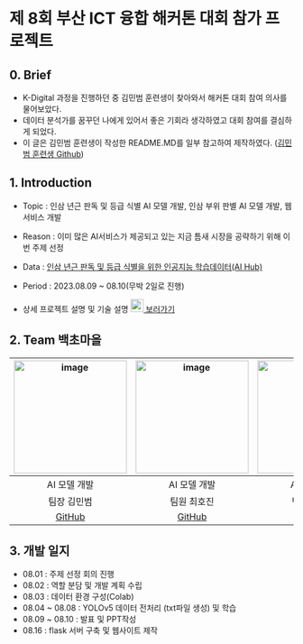 ﻿# 제 8회 부산 ICT 융합 해커톤 대회 참가 프로젝트

## 0. Brief
- K-Digital 과정을 진행하던 중 김민범 훈련생이 찾아와서 해커톤 대회 참여 의사를 물어보았다.
- 데이터 분석가를 꿈꾸던 나에게 있어서 좋은 기회라 생각하였고 대회 참여를 결심하게 되었다.
- 이 글은 김민범 훈련생이 작성한 README.MD를 일부 참고하여 제작하였다. ([김민범 훈련생 Github](https://github.com/sou05091/2023-ICTBusanHakaton#readme))
  
## 1. Introduction
- Topic : 인삼 년근 판독 및 등급 식별 AI 모델 개발, 인삼 부위 판별 AI 모델 개발, 웹 서비스 개발
- Reason : 이미 많은 AI서비스가 제공되고 있는 지금 틈새 시장을 공략하기 위해 이번 주제 선정
- Data : [인삼 년근 판독 및 등급 식별을 위한 인공지능 학습데이터(AI Hub)](https://www.aihub.or.kr/aihubdata/data/view.docurrMenu=115&topMenu=100&aihubDataSe=realm&dataSetSn=71426)
- Period : 2023.08.09 ~ 08.10(무박 2일로 진행)

- 상세 프로젝트 설명 및 기술 설명  [<img width="23" src="https://upload.wikimedia.org/wikipedia/commons/e/e9/Notion-logo.svg"/>
보러가기](https://midi-mind-784.notion.site/8-ICT-PPT-3210e50945d14e5dbd535fd11a760b2c?pvs=4)

## 2. Team 백초마을 
|<img width="200" alt="image" src="https://avatars.githubusercontent.com/u/70638717?v=4">|<img width="200" alt="image" src="https://avatars.githubusercontent.com/u/86204430?v=4">|<img width="200" alt="image" src="https://avatars.githubusercontent.com/u/129818881?v=4">|<img width="200" alt="image" src="https://avatars.githubusercontent.com/u/98063854?v=4">|
| :---------------------------------: | :-----------------------------------:|:-----------------------------------:|:-----------------------------------:|
|                AI 모델 개발         |           AI 모델 개발                |                AI 모델 개발         |           웹 서비스 개발             | 
|          팀장 김민범                  |        팀원 최호진                      |               팀원 하성진              |         팀원 김재민            |        
| [GitHub](https://github.com/sou05091/)  | [GitHub](https://github.com/Gansaw/)  | [GitHub](https://github.com/JaeMin1130)  | [GitHub](https://github.com/JaeMin1130)|

## 3. 개발 일지
- 08.01 : 주제 선정 회의 진행
- 08.02 : 역할 분담 및 개발 계획 수립
- 08.03 : 데이터 환경 구성(Colab)
- 08.04 ~ 08.08 : YOLOv5 데이터 전처리 (txt파일 생성) 및 학습
- 08.09 ~ 08.10 : 발표 및 PPT작성
- 08.16 : flask 서버 구축 및 웹사이트 제작

